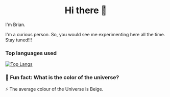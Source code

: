 <h1 align="center">Hi there 👋</h1>

I'm Brian.

I'm a curious person. So, you would see me experimenting here all the time. Stay tuned!!!

<!-- ### Want a quick overview of my github account? 😀 -->

<!--    These are some of my notable work:
   
   - Vue-Chat-Box 
   - Todo app (vanilla JS and Vue)
   - Crude CRUD App (Vue)
   - Quiz-App (Vue)
   - ISS-Geolocation
   - Punching-Joker-Game-Vue-JS
   - Real time chat application (vanilla Js)
   - Elon Mask Tribute (HTML/CSS) -->

<!-- ### I’m currently working on the following 🔭

   - Vue
   - javascript
   - Python
   - Angular
   - Typescript 
    
 
### 📫 How to reach me: 

    Email me. I read my emails almost everyday. Email me at sthitpanth01@gmail.com -->   
 
 <!--  ### 💬 Ask me about:

    See my Portfolio. My resume is attached within. Its where it should be. Read the Portfolio's README.md for more info. -->
    
### Top languages used 

   [![Top Langs](https://github-readme-stats.vercel.app/api/top-langs/?username=BrianSteel)](https://github.com/BrianSteel/github-readme-stats)

### 🤔 Fun fact: What is the color of the universe? 
    
   ⚡ The average colour of the Universe is Beige. 
    
    
<!--
**BrianSteel/BrianSteel** is a ✨ _special_ ✨ repository because its `README.md` (this file) appears on your GitHub profile.

Here are some ideas to get you started:


- 🌱 I’m currently learning ...
- 👯 I’m looking to collaborate on ...
- 🤔 I’m looking for help with ...
- 💬 Ask me about ...
- 📫 How to reach me: ...
- 😄 Pronouns: ...
- ⚡ Fun fact: ...
-->

